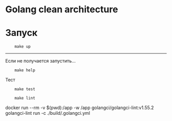 
# Golang clean architecture
# Запуск

```shell
    make up
```

---


Если не получается запустить...
```shell
    make help
```
Тест

```shell
    make test
```
```shell
    make lint
```
docker run --rm -v $(pwd):/app -w /app golangci/golangci-lint:v1.55.2 golangci-lint run -c ./build/.golangci.yml
